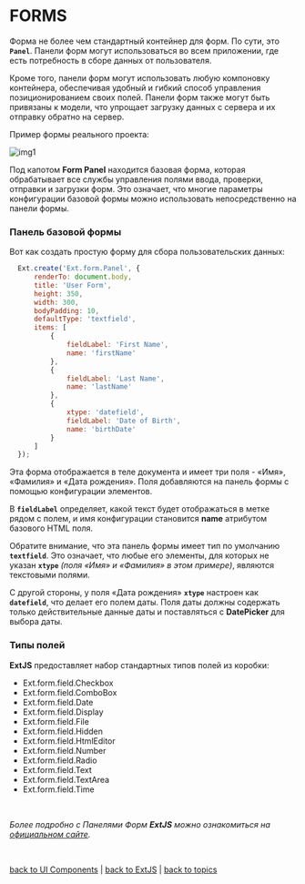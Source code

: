 # FORMS

Форма не более чем стандартный контейнер для форм. По сути, это **`Panel`**. Панели форм могут использоваться во всем приложении, где есть потребность в сборе данных от пользователя.

Кроме того, панели форм могут использовать любую компоновку контейнера, обеспечивая удобный и гибкий способ управления позиционированием своих полей. Панели форм также могут быть привязаны к модели, что упрощает загрузку данных с сервера и их отправку обратно на сервер.

Пример формы реального проекта:

![img1](https://github.com/CrappyCodeMaker/ECCENTEX-KNOWLEGE/blob/main/Content/1%20Start%20work/1.1%20ExtJS/1.1.2%20UI%20Components/Forms/IMG/1.png?raw=true)


Под капотом **Form Panel** находится базовая форма, которая обрабатывает все службы управления полями ввода, проверки, отправки и загрузки форм. Это означает, что многие параметры конфигурации базовой формы можно использовать непосредственно на панели формы.

### Панель базовой формы
Вот как создать простую форму для сбора пользовательских данных:
```JavaScript
  Ext.create('Ext.form.Panel', {
      renderTo: document.body,
      title: 'User Form',
      height: 350,
      width: 300,
      bodyPadding: 10,
      defaultType: 'textfield',
      items: [
          {
              fieldLabel: 'First Name',
              name: 'firstName'
          },
          {
              fieldLabel: 'Last Name',
              name: 'lastName'
          },
          {
              xtype: 'datefield',
              fieldLabel: 'Date of Birth',
              name: 'birthDate'
          }
      ]
  });
```

Эта форма отображается в теле документа и имеет три поля - «Имя», «Фамилия» и «Дата рождения». Поля добавляются на панель формы с помощью конфигурации элементов.

В **`fieldLabel`** определяет, какой текст будет отображаться в метке рядом с полем, и имя конфигурации становится **name** атрибутом базового HTML поля.

Обратите внимание, что эта панель формы имеет тип по умолчанию **`textfield`**. Это означает, что любые его элементы, для которых не указан **`xtype`** _(поля «Имя» и «Фамилия» в этом примере)_, являются текстовыми полями.

С другой стороны, у поля «Дата рождения» **`xtype`**  настроен как **`datefield`**, что делает его полем даты. Поля даты должны содержать только действительные данные даты и поставляться с **DatePicker** для выбора даты.

### Типы полей

**ExtJS** предоставляет набор стандартных типов полей из коробки:
  * Ext.form.field.Checkbox
  * Ext.form.field.ComboBox
  * Ext.form.field.Date
  * Ext.form.field.Display
  * Ext.form.field.File
  * Ext.form.field.Hidden
  * Ext.form.field.HtmlEditor
  * Ext.form.field.Number
  * Ext.form.field.Radio
  * Ext.form.field.Text
  * Ext.form.field.TextArea
  * Ext.form.field.Time


<br/>

_Более подробно с Панелями Форм **ExtJS** можно ознакомиться на [официальном сайте](https://docs.sencha.com/extjs/5.1.1/guides/components/forms.html)._


<br/>

[back to UI Components](https://github.com/CrappyCodeMaker/ECCENTEX-KNOWLEGE/blob/main/Content/1%20Start%20work/1.1%20ExtJS/1.1.2%20UI%20Components/UI%20Components.md#-ui-%D0%BA%D0%BE%D0%BC%D0%BF%D0%BE%D0%BD%D0%B5%D0%BD%D1%82%D1%8B) | [back to ExtJS](https://github.com/CrappyCodeMaker/ECCENTEX-KNOWLEGE/blob/main/Content/1%20Start%20work/1.1%20ExtJS/ExtJS.md#%EF%B8%8F-extjs-511) | [back to topics](https://github.com/CrappyCodeMaker/ECCENTEX-KNOWLEGE/tree/main/Content/0%20Topics/Topics.md)